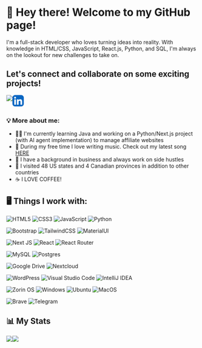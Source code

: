 # 👋 Hey there! Welcome to my GitHub page!

I'm a full-stack developer who loves turning ideas into reality. With knowledge in HTML/CSS, JavaScript, React.js, Python, and SQL, I'm always on the lookout for new challenges to take on.

## Let's connect and collaborate on some exciting projects!

<a href="https://pyslarash.com/" target="_blank"><img align="left" src="https://pyslarash.com/wp-content/uploads/2023/10/github.png" height="30px" /></a>
<a href="https://www.linkedin.com/in/pyslarash/" target="_blank"><img align="left" src="https://github.com/tandpfun/skill-icons/blob/main/icons/LinkedIn.svg" height="30px" /></a>
<br/><br/>

### 💡 More about me:

- 👨‍💻 I'm currently learning Java and working on a Python/Next.js project (with AI agent implementation) to manage affiliate websites
- 🎸 During my free time I love writing music. Check out my latest song <a href="https://soundcloud.com/sashabonnmusic/omega">HERE</a>
- 💼 I have a background in business and always work on side hustles
- 🧭 I visited 48 US states and 4 Canadian provinces in addition to other countries
- ☕️ I LOVE COFFEE!

## 🖥️ Things I work with:

![HTML5](https://img.shields.io/badge/html5-%23E34F26.svg?style=for-the-badge&logo=html5&logoColor=white)
![CSS3](https://img.shields.io/badge/css3-%231572B6.svg?style=for-the-badge&logo=css3&logoColor=white)
![JavaScript](https://img.shields.io/badge/javascript-%23323330.svg?style=for-the-badge&logo=javascript&logoColor=%23F7DF1E)
![Python](https://img.shields.io/badge/python-3670A0?style=for-the-badge&logo=python&logoColor=ffdd54)

![Bootstrap](https://img.shields.io/badge/bootstrap-%23563D7C.svg?style=for-the-badge&logo=bootstrap&logoColor=white)
![TailwindCSS](https://img.shields.io/badge/Tailwind_CSS-38B2AC?style=for-the-badge&logo=tailwind-css&logoColor=white)
![MaterialUI](https://img.shields.io/badge/Material--UI-0081CB?style=for-the-badge&logo=material-ui&logoColor=white)

![Next JS](https://img.shields.io/badge/Next-black?style=for-the-badge&logo=next.js&logoColor=white)
![React](https://img.shields.io/badge/react-%2320232a.svg?style=for-the-badge&logo=react&logoColor=%2361DAFB)
![React Router](https://img.shields.io/badge/React_Router-CA4245?style=for-the-badge&logo=react-router&logoColor=white)

![MySQL](https://img.shields.io/badge/mysql-4479A1.svg?style=for-the-badge&logo=mysql&logoColor=white)
![Postgres](https://img.shields.io/badge/postgres-%23316192.svg?style=for-the-badge&logo=postgresql&logoColor=white)

![Google Drive](https://img.shields.io/badge/Google%20Drive-4285F4?style=for-the-badge&logo=googledrive&logoColor=white)
![Nextcloud](https://img.shields.io/badge/Nextcloud-0082C9?style=for-the-badge&logo=Nextcloud&logoColor=white)

![WordPress](https://img.shields.io/badge/WordPress-%23117AC9.svg?style=for-the-badge&logo=WordPress&logoColor=white)
![Visual Studio Code](https://img.shields.io/badge/Visual%20Studio%20Code-0078d7.svg?style=for-the-badge&logo=visual-studio-code&logoColor=white)
![IntelliJ IDEA](https://img.shields.io/badge/IntelliJIDEA-000000.svg?style=for-the-badge&logo=intellij-idea&logoColor=white)

![Zorin OS](https://img.shields.io/badge/-Zorin%20OS-%2310AAEB?style=for-the-badge&logo=zorin&logoColor=white)
![Windows](https://img.shields.io/badge/Windows-0078D6?style=for-the-badge&logo=windows&logoColor=white)
![Ubuntu](https://img.shields.io/badge/Ubuntu-E95420?style=for-the-badge&logo=ubuntu&logoColor=white)
![MacOS](https://img.shields.io/badge/mac%20os-000000?style=for-the-badge&logo=apple&logoColor=white)

![Brave](https://img.shields.io/badge/Brave-FB542B?style=for-the-badge&logo=Brave&logoColor=white)
![Telegram](https://img.shields.io/badge/Telegram-2CA5E0?style=for-the-badge&logo=telegram&logoColor=white)
       
## 📊 My Stats       

<a href='https://github.com/pyslarash/'>
    
<img align="left" src="https://github-readme-stats.vercel.app/api?username=pyslarash" />
<img align="left" src="https://github-readme-stats.vercel.app/api/top-langs/?username=pyslarash&layout=compact" />
    
</a>
